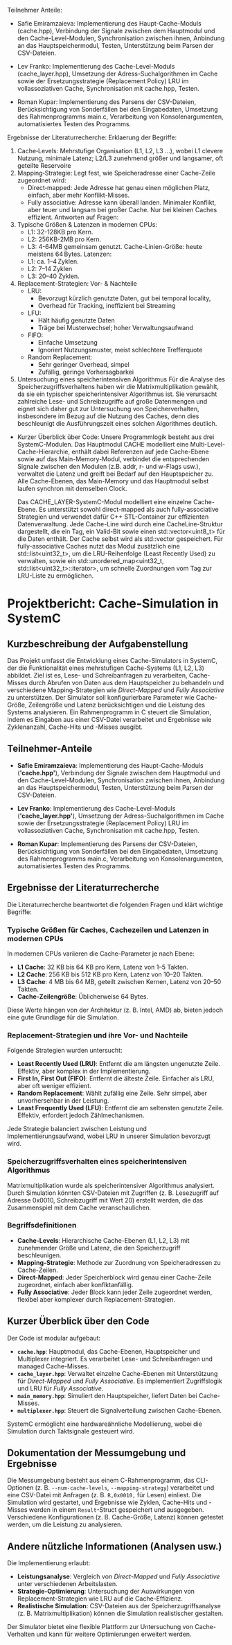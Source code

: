 Teilnehmer Anteile:
- Safie Emiramzaieva: Implementierung des Haupt-Cache-Moduls (cache.hpp), Verbindung der Signale zwischen dem Hauptmodul und den Cache-Level-Modulen, Synchronisation zwischen ihnen, Anbindung an das Hauptspeichermodul, Testen, Unterstützung beim Parsen der CSV-Dateien.

- Lev Franko: Implementierung des Cache-Level-Moduls (cache_layer.hpp), Umsetzung der Adress-Suchalgorithmen im Cache sowie der Ersetzungsstrategie (Replacement Policy) LRU im vollassoziativen Cache, Synchronisation mit cache.hpp, Testen.

- Roman Kupar: Implementierung des Parsens der CSV-Dateien, Berücksichtigung von Sonderfällen bei den Eingabedaten, Umsetzung des Rahmenprogramms main.c, Verarbeitung von Konsolenargumenten, automatisiertes Testen des Programms.

Ergebnisse der Literaturrecherche:
Erklaerung der Begriffe:
1. Cache‑Levels: Mehrstufige Organisation (L1, L2, L3 …), wobei L1 clevere Nutzung, minimale Latenz; L2/L3 zunehmend größer und langsamer, oft geteilte Reservoire
2. Mapping‑Strategie: Legt fest, wie Speicheradresse einer Cache-Zeile zugeordnet wird:
    - Direct‑mapped: Jede Adresse hat genau einen möglichen Platz, einfach, aber mehr Konflikt-Misses.
    - Fully associative: Adresse kann überall landen. Minimaler Konflikt, aber teuer und langsam bei großer Cache. Nur bei kleinen Caches effizient.
Antworten auf Fragen:
1. Typische Größen & Latenzen in modernen CPUs:
    - L1: 32-128KB pro Kern.
    - L2: 256KB-2MB pro Kern.
    - L3: 4-64MB gemeinsam genutzt.
    Cache-Linien-Größe: heute meistens 64 Bytes.
    Latenzen: 
    - L1: ca. 1–4 Zyklen.
    - L2: 7–14 Zyklen
    - L3: 20–40 Zyklen.
2. Replacement-Strategien: Vor- & Nachteile
    - LRU: 
        + Bevorzugt kürzlich genutzte Daten, gut bei temporal locality, 
        - Overhead für Tracking, ineffizient bei Streaming
    - LFU: 
        + Hält häufig genutzte Daten
        - Träge bei Musterwechsel; hoher Verwaltungsaufwand
    - FIFO: 
        + Einfache Umsetzung
        - Ignoriert Nutzungsmuster, meist schlechtere Trefferquote
    - Random Replacement: 
        + Sehr geringer Overhead, simpel
        - Zufällig, geringe Vorhersagbarkei
3. Untersuchung eines speicherintensiven Algorithmus
    Für die Analyse des Speicherzugriffsverhaltens haben wir die Matrixmultiplikation gewählt, da sie ein typischer speicherintensiver Algorithmus ist. Sie verursacht zahlreiche Lese- und Schreibzugriffe auf große Datenmengen und eignet sich daher gut zur Untersuchung von Speicherverhalten, insbesondere im Bezug auf die Nutzung des Caches, denn dies beschleunigt die Ausführungszeit eines solchen Algorithmes deutlich.

- Kurzer Überblick über Code:
    Unsere Programmlogik besteht aus drei SystemC-Modulen. Das Hauptmodul CACHE modelliert eine Multi-Level-Cache-Hierarchie, enthält dabei Referenzen auf jede Cache-Ebene sowie auf das Main-Memory-Modul, verbindet die entsprechenden Signale zwischen den Modulen (z.B. addr, r- und w-Flags usw.), verwaltet die Latenz und greift bei Bedarf auf den Hauptspeicher zu. Alle Cache-Ebenen, das Main-Memory und das Hauptmodul selbst laufen synchron mit demselben Clock.

    Das CACHE_LAYER-SystemC-Modul modelliert eine einzelne Cache-Ebene. Es unterstützt sowohl direct-mapped als auch fully-associative Strategien und verwendet dafür C++ STL-Container zur effizienten Datenverwaltung. Jede Cache-Line wird durch eine CacheLine-Struktur dargestellt, die ein Tag, ein Valid-Bit sowie einen std::vector<uint8_t> für die Daten enthält. Der Cache selbst wird als std::vector<CacheLine> gespeichert. Für fully-associative Caches nutzt das Modul zusätzlich eine std::list<uint32_t>, um die LRU-Reihenfolge (Least Recently Used) zu verwalten, sowie ein std::unordered_map<uint32_t, std::list<uint32_t>::iterator>, um schnelle Zuordnungen vom Tag zur LRU-Liste zu ermöglichen.

# Projektbericht: Cache-Simulation in SystemC

## Kurzbeschreibung der Aufgabenstellung

Das Projekt umfasst die Entwicklung eines Cache-Simulators in SystemC, der die Funktionalität eines mehrstufigen Cache-Systems (L1, L2, L3) abbildet. Ziel ist es, Lese- und Schreibanfragen zu verarbeiten, Cache-Misses durch Abrufen von Daten aus dem Hauptspeicher zu behandeln und verschiedene Mapping-Strategien wie *Direct-Mapped* und *Fully Associative* zu unterstützen. Der Simulator soll konfigurierbare Parameter wie Cache-Größe, Zeilengröße und Latenz berücksichtigen und die Leistung des Systems analysieren. Ein Rahmenprogramm in C steuert die Simulation, indem es Eingaben aus einer CSV-Datei verarbeitet und Ergebnisse wie Zyklenanzahl, Cache-Hits und -Misses ausgibt.

## Teilnehmer-Anteile

- **Safie Emiramzaieva**: Implementierung des Haupt-Cache-Moduls (**'cache.hpp'**), Verbindung der Signale zwischen dem Hauptmodul und den Cache-Level-Modulen, Synchronisation zwischen ihnen, Anbindung an das Hauptspeichermodul, Testen, Unterstützung beim Parsen der CSV-Dateien.

- **Lev Franko**: Implementierung des Cache-Level-Moduls (**'cache_layer.hpp'**), Umsetzung der Adress-Suchalgorithmen im Cache sowie der Ersetzungsstrategie (Replacement Policy) LRU im vollassoziativen Cache, Synchronisation mit cache.hpp, Testen.

- **Roman Kupar**: Implementierung des Parsens der CSV-Dateien, Berücksichtigung von Sonderfällen bei den Eingabedaten, Umsetzung des Rahmenprogramms main.c, Verarbeitung von Konsolenargumenten, automatisiertes Testen des Programms.

## Ergebnisse der Literaturrecherche

Die Literaturrecherche beantwortet die folgenden Fragen und klärt wichtige Begriffe:

### Typische Größen für Caches, Cachezeilen und Latenzen in modernen CPUs

In modernen CPUs variieren die Cache-Parameter je nach Ebene:
- **L1 Cache**: 32 KB bis 64 KB pro Kern, Latenz von 1–5 Takten.
- **L2 Cache**: 256 KB bis 512 KB pro Kern, Latenz von 10–20 Takten.
- **L3 Cache**: 4 MB bis 64 MB, geteilt zwischen Kernen, Latenz von 20–50 Takten.
- **Cache-Zeilengröße**: Üblicherweise 64 Bytes.

Diese Werte hängen von der Architektur (z. B. Intel, AMD) ab, bieten jedoch eine gute Grundlage für die Simulation.

### Replacement-Strategien und ihre Vor- und Nachteile

Folgende Strategien wurden untersucht:
- **Least Recently Used (LRU)**: Entfernt die am längsten ungenutzte Zeile. Effektiv, aber komplex in der Implementierung.
- **First In, First Out (FIFO)**: Entfernt die älteste Zeile. Einfacher als LRU, aber oft weniger effizient.
- **Random Replacement**: Wählt zufällig eine Zeile. Sehr simpel, aber unvorhersehbar in der Leistung.
- **Least Frequently Used (LFU)**: Entfernt die am seltensten genutzte Zeile. Effektiv, erfordert jedoch Zählmechanismen.

Jede Strategie balanciert zwischen Leistung und Implementierungsaufwand, wobei LRU in unserer Simulation bevorzugt wird.

### Speicherzugriffsverhalten eines speicherintensiven Algorithmus

Matrixmultiplikation wurde als speicherintensiver Algorithmus analysiert. Durch Simulation könnten CSV-Dateien mit Zugriffen (z. B. Lesezugriff auf Adresse 0x0010, Schreibzugriff mit Wert 20) erstellt werden, die das Zusammenspiel mit dem Cache veranschaulichen.

### Begriffsdefinitionen

- **Cache-Levels**: Hierarchische Cache-Ebenen (L1, L2, L3) mit zunehmender Größe und Latenz, die den Speicherzugriff beschleunigen.
- **Mapping-Strategie**: Methode zur Zuordnung von Speicheradressen zu Cache-Zeilen.
- **Direct-Mapped**: Jeder Speicherblock wird genau einer Cache-Zeile zugeordnet, einfach aber konflktanfällig.
- **Fully Associative**: Jeder Block kann jeder Zeile zugeordnet werden, flexibel aber komplexer durch Replacement-Strategien.

## Kurzer Überblick über den Code

Der Code ist modular aufgebaut:
- **`cache.hpp`**: Hauptmodul, das Cache-Ebenen, Hauptspeicher und Multiplexer integriert. Es verarbeitet Lese- und Schreibanfragen und managed Cache-Misses.
- **`cache_layer.hpp`**: Verwaltet einzelne Cache-Ebenen mit Unterstützung für *Direct-Mapped* und *Fully Associative*. Es implementiert Zugriffslogik und LRU für *Fully Associative*.
- **`main_memory.hpp`**: Simuliert den Hauptspeicher, liefert Daten bei Cache-Misses.
- **`multiplexer.hpp`**: Steuert die Signalverteilung zwischen Cache-Ebenen.

SystemC ermöglicht eine hardwareähnliche Modellierung, wobei die Simulation durch Taktsignale gesteuert wird.

## Dokumentation der Messumgebung und Ergebnisse

Die Messumgebung besteht aus einem C-Rahmenprogramm, das CLI-Optionen (z. B. `--num-cache-levels`, `--mapping-strategy`) verarbeitet und eine CSV-Datei mit Anfragen (z. B. `R,0x0010,` für Lesen) einliest. Die Simulation wird gestartet, und Ergebnisse wie Zyklen, Cache-Hits und -Misses werden in einem `Result`-Struct gespeichert und ausgegeben. Verschiedene Konfigurationen (z. B. Cache-Größe, Latenz) können getestet werden, um die Leistung zu analysieren.

## Andere nützliche Informationen (Analysen usw.)

Die Implementierung erlaubt:
- **Leistungsanalyse**: Vergleich von *Direct-Mapped* und *Fully Associative* unter verschiedenen Arbeitslasten.
- **Strategie-Optimierung**: Untersuchung der Auswirkungen von Replacement-Strategien wie LRU auf die Cache-Effizienz.
- **Realistische Simulation**: CSV-Dateien aus der Speicherzugriffsanalyse (z. B. Matrixmultiplikation) können die Simulation realistischer gestalten.

Der Simulator bietet eine flexible Plattform zur Untersuchung von Cache-Verhalten und kann für weitere Optimierungen erweitert werden.